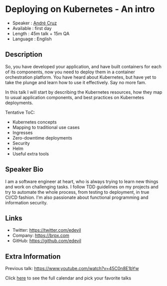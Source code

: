 Deploying on Kubernetes - An intro
=========================

* Speaker   : [André Cruz](https://pixels.camp/edevil)
* Available : first day
* Length    : 45m talk + 15m QA
* Language  : English

Description
-----------

So, you have developed your application, and have built containers for each of its components, now you need to deploy them in a container orchestration platform. You have heard about Kubernetes, but have yet to take the plunge and learn how to use it effectively. Say no more fam.

In this talk I will start by describing the Kubernetes resources, how they map to usual application components, and best practices on
Kubernetes deployments.

Tentative ToC:

* Kubernetes concepts
* Mapping to traditional use cases
* Ingresses
* Zero-downtime deployments
* Security
* Helm
* Useful extra tools

Speaker Bio
-----------

I am a software engineer at heart, who is always trying to learn new things and work on challenging tasks. I follow TDD guidelines on my projects and try to automate the whole process, from testing to deployment, in true CI/CD fashion. I'm also passionate about functional programming and information security.

Links
-----

* Twitter: https://twitter.com/edevil
* Company: https://brpx.com
* GitHub: https://github.com/edevil

Extra Information
-----------------

Previous talk: https://www.youtube.com/watch?v=45C0n8E1bYw

Click [here][1] to see the full calendar and pick your favorite talks

[1]: https://pixels.camp/schedule/
